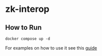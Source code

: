 # zk-interop

## How to Run
```
docker compose up -d
```

For examples on how to use it see this [guide](https://github.com/mm-zk/slingshot?tab=readme-ov-file#examples-how-to-trigger)